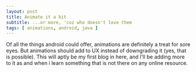 ```yaml
---
layout: post
title: Animate it a bit
subtitle: ...or more, 'coz who doesn't love them
tags: [ animations, android, java ] 
---
```

Of all the things android could offer, animations are definitely a treat for sore eyes. But animations should add to UX instead of downgrading it (yes, that is possible). This will aptly be my first blog in here, and I'll be adding more to it as and when i learn something that is not there on any online resource.
